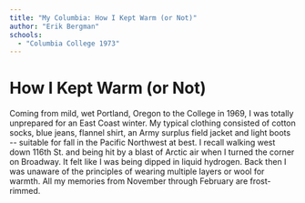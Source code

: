 ```yaml
---
title: "My Columbia: How I Kept Warm (or Not)"
author: "Erik Bergman"
schools:
  - "Columbia College 1973"
---
```


# How I Kept Warm (or Not)

Coming from mild, wet Portland, Oregon to the College in 1969, I was totally unprepared for an East Coast winter. My typical clothing consisted of cotton socks, blue jeans, flannel shirt, an Army surplus field jacket and light boots -- suitable for fall in the Pacific Northwest at best. I recall walking west down 116th St. and being hit by a blast of Arctic air when I turned the corner on Broadway. It felt like I was being dipped in liquid hydrogen. Back then I was unaware of the principles of wearing multiple layers or wool for warmth. All my memories from November through February are frost-rimmed.
